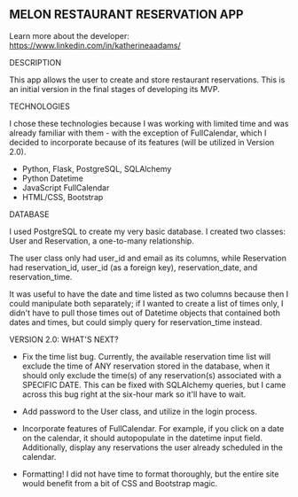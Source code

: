 ## MELON RESTAURANT RESERVATION APP

Learn more about the developer: https://www.linkedin.com/in/katherineaadams/

DESCRIPTION

This app allows the user to create and store restaurant reservations. This is an initial version in the final stages of developing its MVP.

TECHNOLOGIES

I chose these technologies because I was working with limited time and was already familiar with them - with the exception of FullCalendar, which I decided to incorporate because of its features (will be utilized in Version 2.0).

- Python, Flask, PostgreSQL, SQLAlchemy
- Python Datetime
- JavaScript FullCalendar
- HTML/CSS, Bootstrap

DATABASE

I used PostgreSQL to create my very basic database. I created two classes: User and Reservation, a one-to-many relationship. 

The user class only had user_id and email as its columns, while Reservation had reservation_id, user_id (as a foreign key), reservation_date, and reservation_time.

It was useful to have the date and time listed as two columns because then I could manipulate both separately; if I wanted to create a list of times only, I didn't have to pull those times out of Datetime objects that contained both dates and times, but could simply query for reservation_time instead.

VERSION 2.0: WHAT'S NEXT?

- Fix the time list bug. Currently, the available reservation time list will exclude the time of ANY reservation stored in the database, when it should only exclude the time(s) of any reservation(s) associated with a SPECIFIC DATE. This can be fixed with SQLAlchemy queries, but I came across this bug right at the six-hour mark so it'll have to wait.

- Add password to the User class, and utilize in the login process.

- Incorporate features of FullCalendar. For example, if you click on a date on the calendar, it should autopopulate in the datetime input field. Additionally, display any reservations the user already scheduled in the calendar.

- Formatting! I did not have time to format thoroughly, but the entire site would benefit from a bit of CSS and Bootstrap magic.